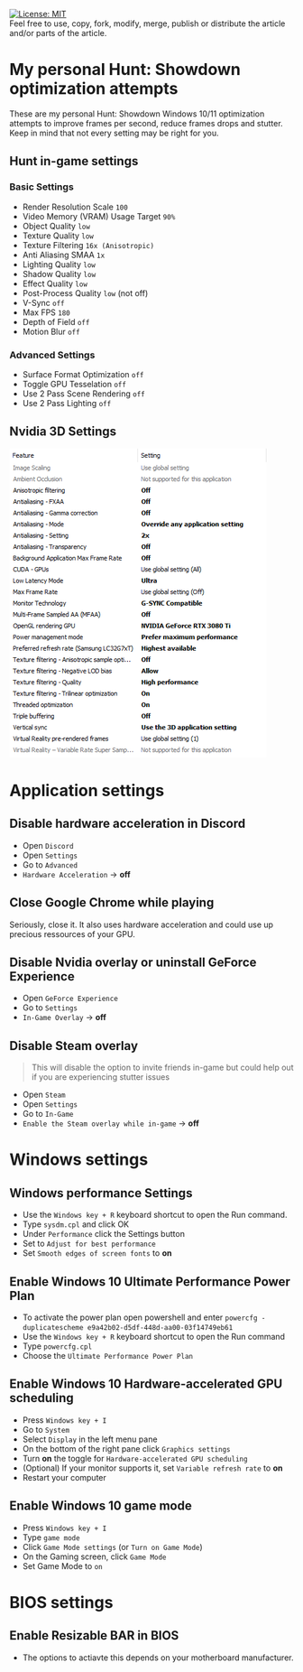 [![License: MIT](https://img.shields.io/badge/License-MIT-green.svg)](https://github.com/nopantsfriday/restart_steam_client/blob/master/LICENSE)
<br>Feel free to use, copy, fork, modify, merge, publish or distribute the article and/or parts of the article.

# My personal Hunt: Showdown optimization attempts
These are my personal Hunt: Showdown Windows 10/11 optimization attempts to improve frames per second, reduce frames drops and stutter. Keep in mind that not every setting may be right for you.

## Hunt in-game settings

### Basic Settings
- Render Resolution Scale ```100```
- Video Memory (VRAM) Usage Target ```90%```
- Object Quality ```low```
- Texture Quality ```low```
- Texture Filtering ```16x (Anisotropic)```
- Anti Aliasing SMAA ```1x```
- Lighting Quality ```low```
- Shadow Quality ```low```
- Effect Quality ```low```
- Post-Process Quality ```low``` (not off)
- V-Sync ```off```
- Max FPS ```180```
- Depth of Field ```off```
- Motion Blur ```off```
### Advanced Settings
- Surface Format Optimization ```off```
- Toggle GPU Tesselation ```off```
- Use 2 Pass Scene Rendering ```off```
- Use 2 Pass Lighting ```off```

## Nvidia 3D Settings
![nvidia.png](https://raw.githubusercontent.com/nopantsfriday/hunt_showdown_settings/main/nvidia.png)

# Application settings
## Disable hardware acceleration in Discord
- Open ```Discord```
- Open ```Settings```
- Go to ```Advanced```
- ```Hardware Acceleration``` -> **off**

## Close Google Chrome while playing 
Seriously, close it. It also uses hardware acceleration and could use up precious ressources of your GPU.

## Disable Nvidia overlay or uninstall GeForce Experience
- Open ```GeForce Experience```
- Go to ```Settings```
- ```In-Game Overlay``` -> **off**

## Disable Steam overlay
> This will disable the option to invite friends in-game but could help out if you are experiencing stutter issues
- Open ```Steam```
- Open ```Settings```
- Go to ```In-Game``` 
- ```Enable the Steam overlay while in-game``` -> **off** <br />

# Windows settings
## Windows performance Settings
- Use the ```Windows key + R``` keyboard shortcut to open the Run command.
- Type ```sysdm.cpl``` and click OK
- Under ```Performance``` click the Settings button
- Set to ``` Adjust for best performance ```
- Set ```Smooth edges of screen fonts``` to **on**

## Enable Windows 10 Ultimate Performance Power Plan
- To activate the power plan open powershell and enter
```powercfg -duplicatescheme e9a42b02-d5df-448d-aa00-03f14749eb61```
- Use the ```Windows key + R``` keyboard shortcut to open the Run command
- Type ```powercfg.cpl```
- Choose the ```Ultimate Performance Power Plan```

## Enable Windows 10 Hardware-accelerated GPU scheduling
- Press ```Windows key + I```
- Go to ```System```
- Select ```Display``` in the left menu pane
- On the bottom of the right pane click ```Graphics settings```
- Turn **on** the toggle for ```Hardware-accelerated GPU scheduling```
- (Optional) If your monitor supports it, set ```Variable refresh rate``` to **on**
- Restart your computer

## Enable Windows 10 game mode
- Press ```Windows key + I```
- Type ```game mode```
- Click ```Game Mode settings``` (or ```Turn on Game Mode```)
- On the Gaming screen, click ```Game Mode```
- Set Game Mode to ```on```

# BIOS settings
## Enable  Resizable BAR in BIOS
- The options to actiavte this depends on your motherboard manufacturer.
